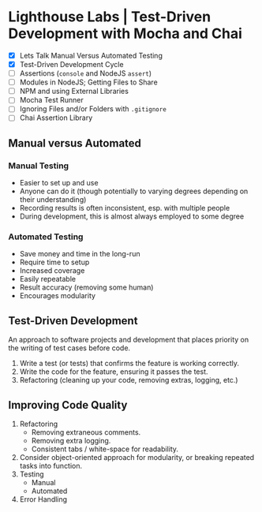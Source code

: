 # Lighthouse Labs | Test-Driven Development with Mocha and Chai

- [X] Lets Talk Manual Versus Automated Testing
- [X] Test-Driven Development Cycle
- [ ] Assertions (`console` and NodeJS `assert`)
- [ ] Modules in NodeJS; Getting Files to Share
- [ ] NPM and using External Libraries
- [ ] Mocha Test Runner
- [ ] Ignoring Files and/or Folders with `.gitignore`
- [ ] Chai Assertion Library

## Manual versus Automated

### Manual Testing

* Easier to set up and use
* Anyone can do it (though potentially to varying degrees depending on their understanding)
* Recording results is often inconsistent, esp. with multiple people
* During development, this is almost always employed to some degree

### Automated Testing

* Save money and time in the long-run
* Require time to setup
* Increased coverage
* Easily repeatable
* Result accuracy (removing some human)
* Encourages modularity

## Test-Driven Development

An approach to software projects and development that places priority on the writing of test cases before code.

1. Write a test (or tests) that confirms the feature is working correctly.
2. Write the code for the feature, ensuring it passes the test.
3. Refactoring (cleaning up your code, removing extras, logging, etc.)

## Improving Code Quality

1. Refactoring
    * Removing extraneous comments.
    * Removing extra logging.
    * Consistent tabs / white-space for readability.
2. Consider object-oriented approach for modularity, or breaking repeated tasks into function.
3. Testing
    * Manual
    * Automated
4. Error Handling

